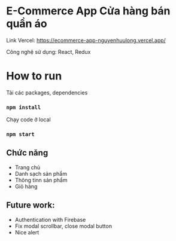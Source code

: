# E-Commerce App Cửa hàng bán quần áo

Link Vercel: https://ecommerce-app-nguyenhuulong.vercel.app/

Công nghệ sử dụng: React, Redux

# How to run

Tải các packages, dependencies

### `npm install`

Chạy code ở local

### `npm start`

## Chức năng

- Trang chủ
- Danh sạch sản phẩm
- Thông tinn sản phẩm
- Giỏ hàng

## Future work:

- Authentication with Firebase
- Fix modal scrollbar, close modal button
- Nice alert
